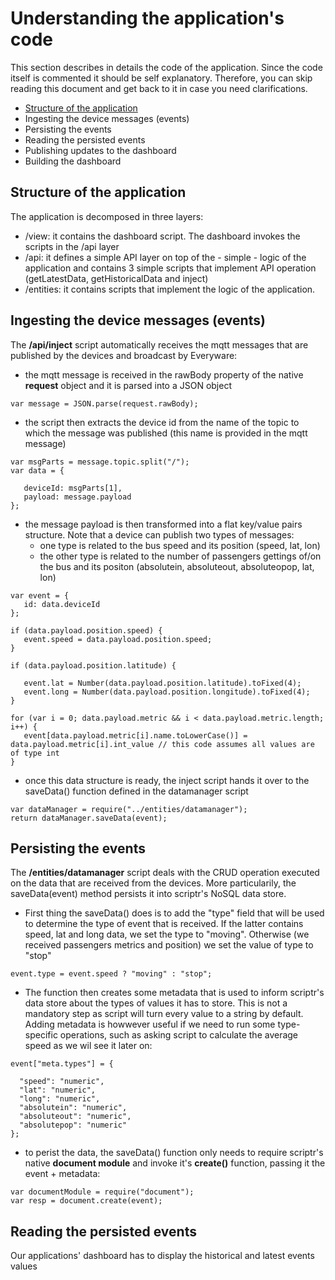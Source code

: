 # Understanding the application's code

This section describes in details the code of the application. Since the code itself is commented it should be self explanatory. Therefore, you can skip reading this document and get back to it in case you need clarifications.

- [Structure of the application](./understanding_the_code.md#structure-of-the-application)
- Ingesting the device messages (events)
- Persisting the events
- Reading the persisted events
- Publishing updates to the dashboard
- Building the dashboard

## Structure of the application

The application is decomposed in three layers:

- /view: it contains the dashboard script. The dashboard invokes the scripts in the /api layer
- /api: it defines a simple API layer on top of the - simple - logic of the application and contains 3 simple scripts that implement API operation (getLatestData, getHistoricalData and inject)
- /entities: it contains scripts that implement the logic of the application. 

## Ingesting the device messages (events)

The **/api/inject** script automatically receives the mqtt messages that are published by the devices and broadcast by Everyware:

- the mqtt message is received in the rawBody property of the native **request** object and it is parsed into a JSON object
```
var message = JSON.parse(request.rawBody);
```
- the script then extracts the device id from the name of the topic to which the message was published (this name is provided in the mqtt message)
```
var msgParts = message.topic.split("/");
var data = {
   
   deviceId: msgParts[1],
   payload: message.payload
}; 

```
- the message payload is then transformed into a flat key/value pairs structure. Note that a device can publish two types of messages:   
  - one type is related to the bus speed and its position (speed, lat, lon) 
  - the other type is related to the number of passengers gettings of/on the bus and its positon (absolutein, absoluteout, absoluteopop, lat, lon)
```
var event = {
   id: data.deviceId
};
   
if (data.payload.position.speed) {    
   event.speed = data.payload.position.speed;
}
    
if (data.payload.position.latitude) {
        
   event.lat = Number(data.payload.position.latitude).toFixed(4);
   event.long = Number(data.payload.position.longitude).toFixed(4);
}

for (var i = 0; data.payload.metric && i < data.payload.metric.length; i++) {
   event[data.payload.metric[i].name.toLowerCase()] = data.payload.metric[i].int_value // this code assumes all values are of type int
}
```
- once this data structure is ready, the inject script hands it over to the saveData() function defined in the datamanager script
```
var dataManager = require("../entities/datamanager");
return dataManager.saveData(event);
```

## Persisting the events

The **/entities/datamanager** script deals with the CRUD operation executed on the data that are received from the devices. More particularily, the saveData(event) method persists it into scriptr's NoSQL data store.

- First thing the saveData() does is to add the "type" field that will be used to determine the type of event that is received. If the latter contains speed, lat and long data, we set the type to "moving". Otherwise (we received passengers metrics and position) we set the value of type to "stop"
```
event.type = event.speed ? "moving" : "stop";  
```
- The function then creates some metadata that is used to inform scriptr's data store about the types of values it has to store. This is not a mandatory step as script will turn every value to a string by default. Adding metadata is howwever useful if we need to run some type-specific operations, such as asking script to calculate the average speed as we wil see it later on:
```
event["meta.types"] = {

  "speed": "numeric",
  "lat": "numeric",
  "long": "numeric",
  "absolutein": "numeric",
  "absoluteout": "numeric",
  "absolutepop": "numeric"
};

```
- to perist the data, the saveData() function only needs to require scriptr's native **document module** and invoke it's **create()** function, passing it the event + metadata:
```
var documentModule = require("document");
var resp = document.create(event);
```

## Reading the persisted events

Our applications' dashboard has to display the historical and latest events values 
